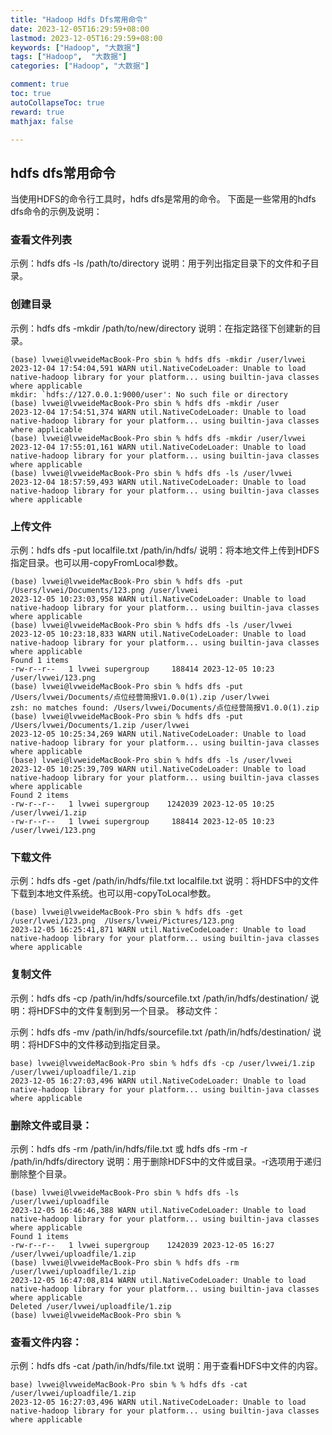 ```yaml
---
title: "Hadoop Hdfs Dfs常用命令"
date: 2023-12-05T16:29:59+08:00
lastmod: 2023-12-05T16:29:59+08:00
keywords: ["Hadoop", "大数据"]
tags: ["Hadoop",  "大数据"]
categories: ["Hadoop", "大数据"]

comment: true
toc: true
autoCollapseToc: true
reward: true
mathjax: false

---
```


<!--more-->


## hdfs dfs常用命令

当使用HDFS的命令行工具时，hdfs dfs是常用的命令。
下面是一些常用的hdfs dfs命令的示例及说明：

### 查看文件列表

示例：hdfs dfs -ls /path/to/directory
说明：用于列出指定目录下的文件和子目录。

### 创建目录

示例：hdfs dfs -mkdir /path/to/new/directory
说明：在指定路径下创建新的目录。

```terminal
(base) lvwei@lvweideMacBook-Pro sbin % hdfs dfs -mkdir /user/lvwei   
2023-12-04 17:54:04,591 WARN util.NativeCodeLoader: Unable to load native-hadoop library for your platform... using builtin-java classes where applicable
mkdir: `hdfs://127.0.0.1:9000/user': No such file or directory
(base) lvwei@lvweideMacBook-Pro sbin % hdfs dfs -mkdir /user      
2023-12-04 17:54:51,374 WARN util.NativeCodeLoader: Unable to load native-hadoop library for your platform... using builtin-java classes where applicable
(base) lvwei@lvweideMacBook-Pro sbin % hdfs dfs -mkdir /user/lvwei
2023-12-04 17:55:01,161 WARN util.NativeCodeLoader: Unable to load native-hadoop library for your platform... using builtin-java classes where applicable
(base) lvwei@lvweideMacBook-Pro sbin % hdfs dfs -ls /user/lvwei
2023-12-04 18:57:59,493 WARN util.NativeCodeLoader: Unable to load native-hadoop library for your platform... using builtin-java classes where applicable
```

### 上传文件

示例：hdfs dfs -put localfile.txt /path/in/hdfs/
说明：将本地文件上传到HDFS指定目录。也可以用-copyFromLocal参数。

```terminal
(base) lvwei@lvweideMacBook-Pro sbin % hdfs dfs -put /Users/lvwei/Documents/123.png /user/lvwei    
2023-12-05 10:23:03,958 WARN util.NativeCodeLoader: Unable to load native-hadoop library for your platform... using builtin-java classes where applicable
(base) lvwei@lvweideMacBook-Pro sbin % hdfs dfs -ls /user/lvwei                                
2023-12-05 10:23:18,833 WARN util.NativeCodeLoader: Unable to load native-hadoop library for your platform... using builtin-java classes where applicable
Found 1 items
-rw-r--r--   1 lvwei supergroup     188414 2023-12-05 10:23 /user/lvwei/123.png
(base) lvwei@lvweideMacBook-Pro sbin % hdfs dfs -put /Users/lvwei/Documents/点位经营简报V1.0.0(1).zip /user/lvwei
zsh: no matches found: /Users/lvwei/Documents/点位经营简报V1.0.0(1).zip
(base) lvwei@lvweideMacBook-Pro sbin % hdfs dfs -put /Users/lvwei/Documents/1.zip /user/lvwei 
2023-12-05 10:25:34,269 WARN util.NativeCodeLoader: Unable to load native-hadoop library for your platform... using builtin-java classes where applicable
(base) lvwei@lvweideMacBook-Pro sbin % hdfs dfs -ls /user/lvwei                                                  
2023-12-05 10:25:39,709 WARN util.NativeCodeLoader: Unable to load native-hadoop library for your platform... using builtin-java classes where applicable
Found 2 items
-rw-r--r--   1 lvwei supergroup    1242039 2023-12-05 10:25 /user/lvwei/1.zip
-rw-r--r--   1 lvwei supergroup     188414 2023-12-05 10:23 /user/lvwei/123.png
```

### 下载文件

示例：hdfs dfs -get /path/in/hdfs/file.txt localfile.txt
说明：将HDFS中的文件下载到本地文件系统。也可以用-copyToLocal参数。

```terminal
(base) lvwei@lvweideMacBook-Pro sbin % hdfs dfs -get /user/lvwei/123.png  /Users/lvwei/Pictures/123.png
2023-12-05 16:25:41,871 WARN util.NativeCodeLoader: Unable to load native-hadoop library for your platform... using builtin-java classes where applicable

```

### 复制文件

示例：hdfs dfs -cp /path/in/hdfs/sourcefile.txt /path/in/hdfs/destination/
说明：将HDFS中的文件复制到另一个目录。
移动文件：

示例：hdfs dfs -mv /path/in/hdfs/sourcefile.txt /path/in/hdfs/destination/
说明：将HDFS中的文件移动到指定目录。

```terminal
base) lvwei@lvweideMacBook-Pro sbin % hdfs dfs -cp /user/lvwei/1.zip /user/lvwei/uploadfile/1.zip
2023-12-05 16:27:03,496 WARN util.NativeCodeLoader: Unable to load native-hadoop library for your platform... using builtin-java classes where applicable
```

### 删除文件或目录：

示例：hdfs dfs -rm /path/in/hdfs/file.txt 或 hdfs dfs -rm -r /path/in/hdfs/directory
说明：用于删除HDFS中的文件或目录。-r选项用于递归删除整个目录。

```terminal
(base) lvwei@lvweideMacBook-Pro sbin % hdfs dfs -ls /user/lvwei/uploadfile
2023-12-05 16:46:46,388 WARN util.NativeCodeLoader: Unable to load native-hadoop library for your platform... using builtin-java classes where applicable
Found 1 items
-rw-r--r--   1 lvwei supergroup    1242039 2023-12-05 16:27 /user/lvwei/uploadfile/1.zip
(base) lvwei@lvweideMacBook-Pro sbin % hdfs dfs -rm /user/lvwei/uploadfile/1.zip
2023-12-05 16:47:08,814 WARN util.NativeCodeLoader: Unable to load native-hadoop library for your platform... using builtin-java classes where applicable
Deleted /user/lvwei/uploadfile/1.zip
(base) lvwei@lvweideMacBook-Pro sbin % 
```

### 查看文件内容：

示例：hdfs dfs -cat /path/in/hdfs/file.txt
说明：用于查看HDFS中文件的内容。

```terminal
base) lvwei@lvweideMacBook-Pro sbin % % hdfs dfs -cat /user/lvwei/uploadfile/1.zip 
2023-12-05 16:27:03,496 WARN util.NativeCodeLoader: Unable to load native-hadoop library for your platform... using builtin-java classes where applicable
```
